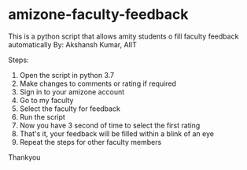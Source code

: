 # amizone-faculty-feedback
This is a python script that allows amity students o fill faculty feedback automatically
By: Akshansh Kumar, AIIT

Steps:

1. Open the script in python 3.7
2. Make changes to comments or rating if required
3. Sign in to your amizone account
4. Go to my faculty
5. Select the faculty for feedback
6. Run the script
7. Now you have 3 second of time to select the first rating
8. That's it, your feedback will be filled within a blink of an eye
9. Repeat the steps for other faculty members

Thankyou
